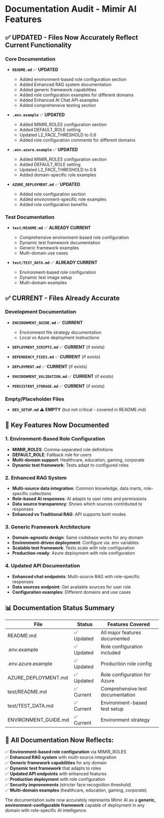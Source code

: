 # Documentation Audit - Mimir AI Features

## ✅ UPDATED - Files Now Accurately Reflect Current Functionality

### Core Documentation
- **`README.md`** ✅ **UPDATED**
  - Added environment-based role configuration section
  - Added Enhanced RAG system documentation
  - Added generic framework capabilities
  - Added role configuration examples for different domains
  - Added Enhanced AI Chat API examples
  - Added comprehensive testing section

- **`.env.example`** ✅ **UPDATED**
  - Added MIMIR_ROLES configuration section
  - Added DEFAULT_ROLE setting
  - Updated L2_FACE_THRESHOLD to 0.6
  - Added role configuration comments for different domains

- **`.env.azure.example`** ✅ **UPDATED**
  - Added MIMIR_ROLES configuration section
  - Added DEFAULT_ROLE setting
  - Updated L2_FACE_THRESHOLD to 0.6
  - Added domain-specific role examples

- **`AZURE_DEPLOYMENT.md`** ✅ **UPDATED**
  - Added role configuration section
  - Added environment-specific role examples
  - Added role configuration benefits

### Test Documentation
- **`test/README.md`** ✅ **ALREADY CURRENT**
  - Comprehensive environment-based role configuration
  - Dynamic test framework documentation
  - Generic framework examples
  - Multi-domain use cases

- **`test/TEST_DATA.md`** ✅ **ALREADY CURRENT**
  - Environment-based role configuration
  - Dynamic test image setup
  - Multi-domain examples

## ✅ CURRENT - Files Already Accurate

### Development Documentation
- **`ENVIRONMENT_GUIDE.md`** ✅ **CURRENT**
  - Environment file strategy documentation
  - Local vs Azure deployment instructions

- **`DEPLOYMENT_SCRIPTS.md`** ✅ **CURRENT** (if exists)
- **`DEPENDENCY_FIXES.md`** ✅ **CURRENT** (if exists)  
- **`DEPLOYMENT.md`** ✅ **CURRENT** (if exists)
- **`ENVIRONMENT_VALIDATION.md`** ✅ **CURRENT** (if exists)
- **`PERSISTENT_STORAGE.md`** ✅ **CURRENT** (if exists)

### Empty/Placeholder Files
- **`DEV_SETUP.md`** ⚠️ **EMPTY** (but not critical - covered in README.md)

## 🎯 Key Features Now Documented

### 1. Environment-Based Role Configuration
- **MIMIR_ROLES**: Comma-separated role definitions
- **DEFAULT_ROLE**: Fallback role for users
- **Multi-domain support**: Healthcare, education, gaming, corporate
- **Dynamic test framework**: Tests adapt to configured roles

### 2. Enhanced RAG System
- **Multi-source data integration**: Common knowledge, data marts, role-specific collections
- **Role-based AI responses**: AI adapts to user roles and permissions
- **Data source transparency**: Shows which sources contributed to responses
- **Enhanced vs Traditional RAG**: API supports both modes

### 3. Generic Framework Architecture
- **Domain-agnostic design**: Same codebase works for any domain
- **Environment-driven deployment**: Configure via .env variables
- **Scalable test framework**: Tests scale with role configuration
- **Production-ready**: Azure deployment with role configuration

### 4. Updated API Documentation
- **Enhanced chat endpoints**: Multi-source RAG with role-specific responses
- **Data sources endpoint**: Get available sources for user role
- **Configuration examples**: Different domains and use cases

## 📊 Documentation Status Summary

| File | Status | Features Covered |
|------|--------|------------------|
| README.md | ✅ Updated | All major features documented |
| .env.example | ✅ Updated | Role configuration included |
| .env.azure.example | ✅ Updated | Production role config |
| AZURE_DEPLOYMENT.md | ✅ Updated | Role configuration for Azure |
| test/README.md | ✅ Current | Comprehensive test documentation |
| test/TEST_DATA.md | ✅ Current | Environment-based test setup |
| ENVIRONMENT_GUIDE.md | ✅ Current | Environment strategy |

## 🚀 All Documentation Now Reflects:

✅ **Environment-based role configuration** via MIMIR_ROLES  
✅ **Enhanced RAG system** with multi-source integration  
✅ **Generic framework capabilities** for any domain  
✅ **Dynamic test framework** that adapts to roles  
✅ **Updated API endpoints** with enhanced features  
✅ **Production deployment** with role configuration  
✅ **Security improvements** (stricter face recognition threshold)  
✅ **Multi-domain examples** (healthcare, education, gaming, corporate)

The documentation suite now accurately represents Mimir AI as a **generic, environment-configurable framework** capable of deployment in any domain with role-specific AI intelligence.
